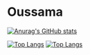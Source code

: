 # Oussama
[![Anurag's GitHub stats](https://github-readme-stats.vercel.app/api?username=LariouchOussama)](https://github.com/LariouchOussama/github-readme-stats)

[![Top Langs](https://github-readme-stats.vercel.app/api/top-langs/?username=LariouchOussama)](https://github.com/LariouchOussama/github-readme-stats)
[![Top Langs](https://github-readme-stats.vercel.app/api/top-langs/?username=LariouchOussama&layout=compact)](https://github.com/LariouchOussama/github-readme-stats)

